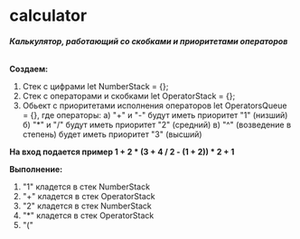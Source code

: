 # calculator

###### **Калькулятор, работающий со скобками и приоритетами операторов**

**Создаем:**
1. Стек с цифрами let NumberStack = {};
2. Стек с операторами и скобками let OperatorStack = {};
3. Обьект с приоритетами исполнения операторов let OperatorsQueue = {}, 
   где операторы:
   а) "+" и "-" будут иметь приоритет "1" (низший)
   б) "*" и "/" будут иметь приоритет "2" (средний)
   в) "^" (возведение в степень) будет иметь приоритет "3" (высший)
   


**На вход подается пример 1 + 2 * (3 + 4 / 2 - (1 + 2)) * 2 + 1**

**Выполнение:**
1. "1" кладется в стек NumberStack
2. "+" кладется в стек OperatorStack
3. "2" кладется в стек NumberStack
4. "*" кладется в стек OperatorStack
5. "(" 

